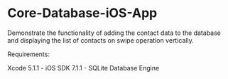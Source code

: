 Core-Database-iOS-App
=====================

Demonstrate the functionality of adding the contact data to the database and displaying the list of contacts on
swipe operation vertically.

Requirements:

Xcode 5.1.1 -
iOS SDK 7.1.1 -
SQLite Database Engine
